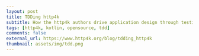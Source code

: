 ```yaml
---
layout: post
title: TDDing http4k
subtitle: How the http4k authors drive application design through testing
tags: [http4k, kotlin, opensource, tdd]
comments: false
external_url: https://www.http4k.org/blog/tdding_http4k
thumbnail: assets/img/tdd.png
---
```

